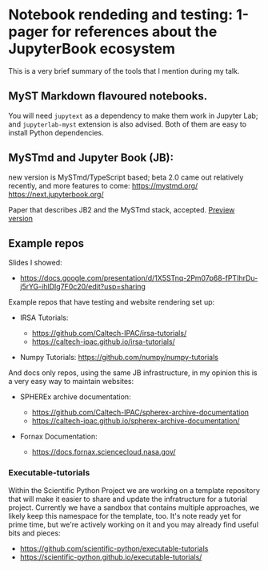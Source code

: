 # Notebook rendeding and testing: 1-pager for references about the JupyterBook ecosystem

This is a very brief summary of the tools that I mention during my talk.

## MyST Markdown flavoured notebooks.

You will need `jupytext` as a dependency to make them work in Jupyter Lab; and `jupyterlab-myst` extension is also advised.
Both of them are easy to install Python dependencies.

## MySTmd and Jupyter Book (JB):

new version is MySTmd/TypeScript based; beta 2.0 came out relatively recently, and more features to come:
    https://mystmd.org/
    https://next.jupyterbook.org/

Paper that describes JB2 and the MySTmd stack, accepted. [Preview version](https://proceedings.scipy.org/previews/0198ec1e-d9f1-7423-a9e0-b4ede50f41d4?preview=eyJhbGciOiJIUzI1NiIsInR5cCI6IkpXVCJ9.eyJpc3MiOiJodHRwczovL2pvdXJuYWxzLmN1cnZlbm90ZS5jb20iLCJleHAiOjE3NTkzMDIyNzUsImF1ZCI6InNjaXB5Iiwic2NvcGUiOiJzdWJtaXNzaW9uIiwic2NvcGVJZCI6IjAxOThlYzFlLWQ5ZjEtNzQyMy1hOWUwLWI0ZWU2ZDNjMTg0MCIsImlhdCI6MTc1ODg3MDI3NX0.QIt551WPQWMcqYTtDj4gpYhEVEj2XHi4J1-OUn8znmo)


## Example repos

Slides I showed:

- https://docs.google.com/presentation/d/1X5STnq-2Pm07p68-fPTIhrDu-j5rYG-ihlDIg7F0c20/edit?usp=sharing

Example repos that have testing and website rendering set up:

- IRSA Tutorials: 
  - https://github.com/Caltech-IPAC/irsa-tutorials/
  - https://caltech-ipac.github.io/irsa-tutorials/
         
- Numpy Tutorials: https://github.com/numpy/numpy-tutorials

And docs only repos, using the same JB infrastructure, in my opinion this is a very easy way to maintain websites:

- SPHEREx archive documentation: 
  - https://github.com/Caltech-IPAC/spherex-archive-documentation
  - https://caltech-ipac.github.io/spherex-archive-documentation/
       
- Fornax Documentation:
  - https://docs.fornax.sciencecloud.nasa.gov/

### Executable-tutorials

Within the Scientific Python Project we are working on a template repository that will make it easier to share and update the infratructure for a tutorial project. Currently we have a sandbox that contains multiple approaches, we likely keep this namespace for the template, too. It's note ready yet for prime time, but we're actively working on it and you may already find useful bits and pieces: 
 - https://github.com/scientific-python/executable-tutorials
 - https://scientific-python.github.io/executable-tutorials/
